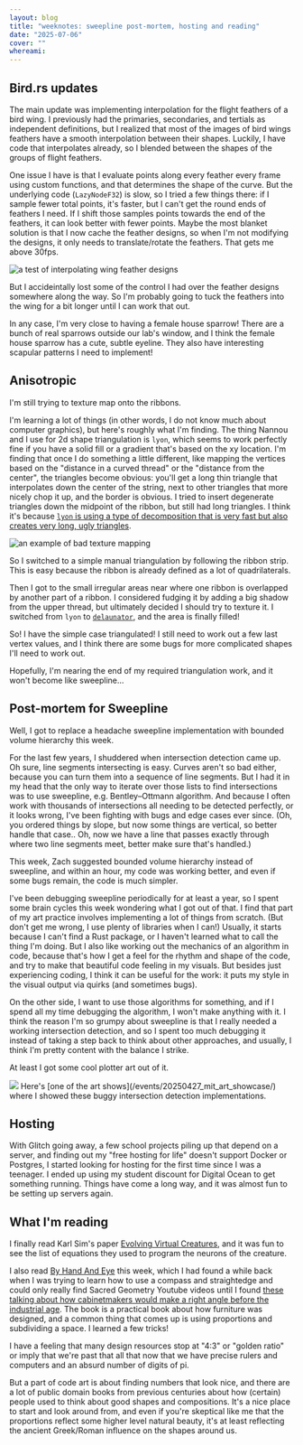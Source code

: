 ```yaml
---
layout: blog
title: "weeknotes: sweepline post-mortem, hosting and reading"
date: "2025-07-06"
cover: ""
whereami:
---
```


## Bird.rs updates

The main update was implementing interpolation for the flight feathers of a bird wing. I previously had the primaries, secondaries, and tertials as independent definitions, but I realized that most of the images of bird wings feathers have a smooth interpolation between their shapes. Luckily, I have code that interpolates already, so I blended between the shapes of the groups of flight feathers.

One issue I have is that I evaluate points along every feather every frame using custom functions, and that determines the shape of the curve. But the underlying code (`LazyNodeF32`) is slow, so I tried a few things there: if I sample fewer total points, it's faster, but I can't get the round ends of feathers I need. If I shift those samples points towards the end of the feathers, it can look better with fewer points. Maybe the most blanket solution is that I now cache the feather designs, so when I'm not modifying the designs, it only needs to translate/rotate the feathers. That gets me above 30fps.


<img class="floatmedimage" src="/assets/imgs/imgs/20250707_wing.png" alt="a test of interpolating wing feather designs">

But I accideintally lost some of the control I had over the feather designs somewhere along the way. So I'm probably going to tuck the feathers into the wing for a bit longer until I can work that out.

In any case, I'm very close to having a female house sparrow! There are a bunch of real sparrows outside our lab's window, and I think the female house sparrow has a cute, subtle eyeline. They also have interesting scapular patterns I need to implement!

## Anisotropic

I'm still trying to texture map onto the ribbons.

I'm learning a lot of things (in other words, I do not know much about computer graphics), but here's roughly what I'm finding. The thing Nannou and I use for 2d shape triangulation is `lyon`, which seems to work perfectly fine if you have a solid fill or a gradient that's based on the xy location. I'm finding that once I do something a little different, like mapping the vertices based on the "distance in a curved thread" or the "distance from the center", the triangles become obvious: you'll get a long thin triangle that interpolates down the center of the string, next to other triangles that more nicely chop it up, and the border is obvious. I tried to insert degenerate triangles down the midpoint of the ribbon, but still had long triangles. I think it's because [`lyon` is using a type of decomposition that is very fast but also creates very long, ugly triangles](https://nical.github.io/posts/lyon-intro.html).

<img class="floatmedimage" src="/assets/imgs/imgs/20250707_tritry.png" alt="an example of bad texture mapping">

So I switched to a simple manual triangulation by following the ribbon strip. This is easy because the ribbon is already defined as a lot of quadrilaterals.

Then I got to the small irregular areas near where one ribbon is overlapped by another part of a ribbon. I considered fudging it by adding a big shadow from the upper thread, but ultimately decided I should try to texture it. I switched from `lyon` to [`delaunator`](https://en.wikipedia.org/wiki/Delaunay_triangulation), and the area is finally filled!

So! I have the simple case triangulated! I still need to work out a few last vertex values, and I think there are some bugs for more complicated shapes I'll need to work out.

Hopefully, I'm nearing the end of my required triangulation work, and it won't become like sweepline...

## Post-mortem for Sweepline

Well, I got to replace a headache sweepline implementation with bounded volume hierarchy this week.

For the last few years, I shuddered when intersection detection came up. Oh sure, line segments intersecting is easy. Curves aren't so bad either, because you can turn them into a sequence of line segments. But I had it in my head that the only way to iterate over those lists to find intersections was to use sweepline, e.g. Bentley–Ottmann algorithm. And because I often work with thousands of intersections all needing to be detected perfectly, or it looks wrong, I've been fighting with bugs and edge cases ever since. (Oh, you ordered things by slope, but now some things are vertical, so better handle that case.. Oh, now we have a line that passes exactly through where two line segments meet, better make sure that's handled.)

This week, Zach suggested bounded volume hierarchy instead of sweepline, and within an hour, my code was working better, and even if some bugs remain, the code is much simpler.

I've been debugging sweepline periodically for at least a year, so I spent some brain cycles this week wondering what I got out of that.
I find that part of my art practice involves implementing a lot of things from scratch. (But don't get me wrong, I use plenty of libraries when I can!) Usually, it starts because I can't find a Rust package, or I haven't learned what to call the thing I'm doing. But I also like working out the mechanics of an algorithm in code, because that's how I get a feel for the rhythm and shape of the code, and try to make that beautiful code feeling in my visuals. But besides just experiencing coding, I think it can be useful for the work: it puts my style in the visual output via quirks (and sometimes bugs).

On the other side, I want to use those algorithms for something, and if I spend all my time debugging the algorithm, I won't make anything with it. I think the reason I'm so grumpy about sweepline is that I really needed a working intersection detection, and so I spent too much debugging it instead of taking a step back to think about other approaches, and usually, I think I'm pretty content with the balance I strike.

At least I got some cool plotter art out of it.

<img class="fullwidth" src="/assets/imgs/imgs/20250707_hands.png">
Here's [one of the art shows](/events/20250427_mit_art_showcase/) where I showed these buggy intersection detection implementations.

## Hosting

With Glitch going away, a few school projects piling up that depend on a server, and finding out my "free hosting for life" doesn't support Docker or Postgres, I started looking for hosting for the first time since I was a teenager. I ended up using my student discount for Digital Ocean to get something running. Things have come a long way, and it was almost fun to be setting up servers again.

## What I'm reading

I finally read Karl Sim's paper [Evolving Virtual Creatures](https://www.karlsims.com/papers/siggraph94.pdf), and it was fun to see the list of equations they used to program the neurons of the creature.

I also read [By Hand And Eye](https://lostartpress.com/products/by-hand-eye-1) this week, which I had found a while back when I was trying to learn how to use a compass and straightedge and could only really find Sacred Geometry Youtube videos until I found [these talking about how cabinetmakers would make a right angle before the industrial age](https://www.youtube.com/watch?v=rQBgqXx6pGg). The book is a practical book about how furniture was designed, and a common thing that comes up is using proportions and subdividing a space. I learned a few tricks!

I have a feeling that many design resources stop at "4:3" or "golden ratio" or imply that we're past that all that now that we have precise rulers and computers and an absurd number of digits of pi.

But a part of code art is about finding numbers that look nice, and there are a lot of public domain books from previous centuries about how (certain) people used to think about good shapes and compositions.
It's a nice place to start and look around from, and even if you're skeptical like me that the proportions reflect some higher level natural beauty, it's at least reflecting the ancient Greek/Roman influence on the shapes around us.

